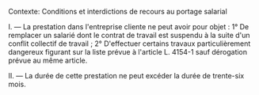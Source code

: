 Contexte: Conditions et interdictions de recours au portage salarial

I. — La prestation dans l'entreprise cliente ne peut avoir pour objet : 1° De remplacer un salarié dont le contrat de travail est suspendu à la suite d'un conflit collectif de travail ; 2° D'effectuer certains travaux particulièrement dangereux figurant sur la liste prévue à l'article L. 4154-1 sauf dérogation prévue au même article.

II. — La durée de cette prestation ne peut excéder la durée de trente-six mois.